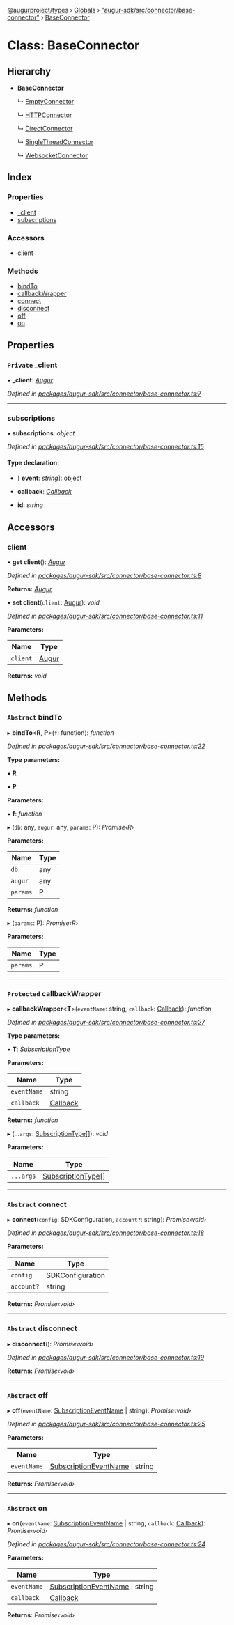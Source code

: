 [@augurproject/types](../README.md) › [Globals](../globals.md) › ["augur-sdk/src/connector/base-connector"](../modules/_augur_sdk_src_connector_base_connector_.md) › [BaseConnector](_augur_sdk_src_connector_base_connector_.baseconnector.md)

# Class: BaseConnector

## Hierarchy

* **BaseConnector**

  ↳ [EmptyConnector](_augur_sdk_src_connector_empty_connector_.emptyconnector.md)

  ↳ [HTTPConnector](_augur_sdk_src_connector_http_connector_.httpconnector.md)

  ↳ [DirectConnector](_augur_sdk_src_connector_direct_connector_.directconnector.md)

  ↳ [SingleThreadConnector](_augur_sdk_src_connector_single_thread_connector_.singlethreadconnector.md)

  ↳ [WebsocketConnector](_augur_sdk_src_connector_ws_connector_.websocketconnector.md)

## Index

### Properties

* [_client](_augur_sdk_src_connector_base_connector_.baseconnector.md#private-_client)
* [subscriptions](_augur_sdk_src_connector_base_connector_.baseconnector.md#subscriptions)

### Accessors

* [client](_augur_sdk_src_connector_base_connector_.baseconnector.md#client)

### Methods

* [bindTo](_augur_sdk_src_connector_base_connector_.baseconnector.md#abstract-bindto)
* [callbackWrapper](_augur_sdk_src_connector_base_connector_.baseconnector.md#protected-callbackwrapper)
* [connect](_augur_sdk_src_connector_base_connector_.baseconnector.md#abstract-connect)
* [disconnect](_augur_sdk_src_connector_base_connector_.baseconnector.md#abstract-disconnect)
* [off](_augur_sdk_src_connector_base_connector_.baseconnector.md#abstract-off)
* [on](_augur_sdk_src_connector_base_connector_.baseconnector.md#abstract-on)

## Properties

### `Private` _client

• **_client**: *[Augur](_augur_sdk_src_augur_.augur.md)*

*Defined in [packages/augur-sdk/src/connector/base-connector.ts:7](https://github.com/AugurProject/augur/blob/69c4be52bf/packages/augur-sdk/src/connector/base-connector.ts#L7)*

___

###  subscriptions

• **subscriptions**: *object*

*Defined in [packages/augur-sdk/src/connector/base-connector.ts:15](https://github.com/AugurProject/augur/blob/69c4be52bf/packages/augur-sdk/src/connector/base-connector.ts#L15)*

#### Type declaration:

* \[ **event**: *string*\]: object

* **callback**: *[Callback](../modules/_augur_sdk_src_events_.md#callback)*

* **id**: *string*

## Accessors

###  client

• **get client**(): *[Augur](_augur_sdk_src_augur_.augur.md)*

*Defined in [packages/augur-sdk/src/connector/base-connector.ts:8](https://github.com/AugurProject/augur/blob/69c4be52bf/packages/augur-sdk/src/connector/base-connector.ts#L8)*

**Returns:** *[Augur](_augur_sdk_src_augur_.augur.md)*

• **set client**(`client`: [Augur](_augur_sdk_src_augur_.augur.md)): *void*

*Defined in [packages/augur-sdk/src/connector/base-connector.ts:11](https://github.com/AugurProject/augur/blob/69c4be52bf/packages/augur-sdk/src/connector/base-connector.ts#L11)*

**Parameters:**

Name | Type |
------ | ------ |
`client` | [Augur](_augur_sdk_src_augur_.augur.md) |

**Returns:** *void*

## Methods

### `Abstract` bindTo

▸ **bindTo**<**R**, **P**>(`f`: function): *function*

*Defined in [packages/augur-sdk/src/connector/base-connector.ts:22](https://github.com/AugurProject/augur/blob/69c4be52bf/packages/augur-sdk/src/connector/base-connector.ts#L22)*

**Type parameters:**

▪ **R**

▪ **P**

**Parameters:**

▪ **f**: *function*

▸ (`db`: any, `augur`: any, `params`: P): *Promise‹R›*

**Parameters:**

Name | Type |
------ | ------ |
`db` | any |
`augur` | any |
`params` | P |

**Returns:** *function*

▸ (`params`: P): *Promise‹R›*

**Parameters:**

Name | Type |
------ | ------ |
`params` | P |

___

### `Protected` callbackWrapper

▸ **callbackWrapper**<**T**>(`eventName`: string, `callback`: [Callback](../modules/_augur_sdk_src_events_.md#callback)): *function*

*Defined in [packages/augur-sdk/src/connector/base-connector.ts:27](https://github.com/AugurProject/augur/blob/69c4be52bf/packages/augur-sdk/src/connector/base-connector.ts#L27)*

**Type parameters:**

▪ **T**: *[SubscriptionType](../modules/_augur_sdk_src_event_handlers_.md#subscriptiontype)*

**Parameters:**

Name | Type |
------ | ------ |
`eventName` | string |
`callback` | [Callback](../modules/_augur_sdk_src_events_.md#callback) |

**Returns:** *function*

▸ (...`args`: [SubscriptionType](../modules/_augur_sdk_src_event_handlers_.md#subscriptiontype)[]): *void*

**Parameters:**

Name | Type |
------ | ------ |
`...args` | [SubscriptionType](../modules/_augur_sdk_src_event_handlers_.md#subscriptiontype)[] |

___

### `Abstract` connect

▸ **connect**(`config`: SDKConfiguration, `account?`: string): *Promise‹void›*

*Defined in [packages/augur-sdk/src/connector/base-connector.ts:18](https://github.com/AugurProject/augur/blob/69c4be52bf/packages/augur-sdk/src/connector/base-connector.ts#L18)*

**Parameters:**

Name | Type |
------ | ------ |
`config` | SDKConfiguration |
`account?` | string |

**Returns:** *Promise‹void›*

___

### `Abstract` disconnect

▸ **disconnect**(): *Promise‹void›*

*Defined in [packages/augur-sdk/src/connector/base-connector.ts:19](https://github.com/AugurProject/augur/blob/69c4be52bf/packages/augur-sdk/src/connector/base-connector.ts#L19)*

**Returns:** *Promise‹void›*

___

### `Abstract` off

▸ **off**(`eventName`: [SubscriptionEventName](../enums/_augur_sdk_src_constants_.subscriptioneventname.md) | string): *Promise‹void›*

*Defined in [packages/augur-sdk/src/connector/base-connector.ts:25](https://github.com/AugurProject/augur/blob/69c4be52bf/packages/augur-sdk/src/connector/base-connector.ts#L25)*

**Parameters:**

Name | Type |
------ | ------ |
`eventName` | [SubscriptionEventName](../enums/_augur_sdk_src_constants_.subscriptioneventname.md) &#124; string |

**Returns:** *Promise‹void›*

___

### `Abstract` on

▸ **on**(`eventName`: [SubscriptionEventName](../enums/_augur_sdk_src_constants_.subscriptioneventname.md) | string, `callback`: [Callback](../modules/_augur_sdk_src_events_.md#callback)): *Promise‹void›*

*Defined in [packages/augur-sdk/src/connector/base-connector.ts:24](https://github.com/AugurProject/augur/blob/69c4be52bf/packages/augur-sdk/src/connector/base-connector.ts#L24)*

**Parameters:**

Name | Type |
------ | ------ |
`eventName` | [SubscriptionEventName](../enums/_augur_sdk_src_constants_.subscriptioneventname.md) &#124; string |
`callback` | [Callback](../modules/_augur_sdk_src_events_.md#callback) |

**Returns:** *Promise‹void›*
